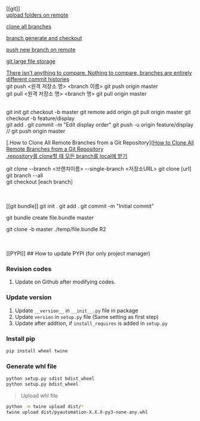 
[[git]]  
[upload folders on remote](https://cocococo.tistory.com/entry/Git-Git%EC%97%90-%ED%8F%B4%EB%8D%94-%EC%97%85%EB%A1%9C%EB%93%9C-%EB%B0%A9%EB%B2%95)

[clone all branches](https://velog.io/@dataliteracy/%EB%AA%A8%EB%93%A0-git-%EB%B8%8C%EB%9E%9C%EC%B9%98-%ED%81%B4%EB%A1%A0%ED%95%B4%EC%98%A4%EA%B8%B0feat.-git-alias)

[branch generate and checkout](https://mylko72.gitbooks.io/git/content/branch/checkout.html)

[push new branch on remote](https://magoker.tistory.com/220)

[git large file storage](https://git-lfs.com/)

[There isn't anything to compare. Nothing to compare, branches are entirely different commit histories](https://stackoverflow.com/questions/23344320/there-isnt-anything-to-compare-nothing-to-compare-branches-are-entirely-diffe)
<br>
git push <원격 저장소 명> <branch 이름>
git push origin master
<br>
git pull <원격 저장소 명> <branch 명>
git pull origin master


<br>
git init  
git checkout -b master  
git remote add origin <git remote repo>  
git pull origin master  
git checkout -b feature/display  

<br>  
git add .  
git commit -m "Edit display order"  
git push -u origin feature/display  // git push origin master
<br>

[.How to Clone All Remote Branches from a Git Repository]([How to Clone All Remote Branches from a Git Repository](https://www.youtube.com/watch?v=qUtb8-CvEoo)  
[.repository를 clone할 때 모든 branch를 local에 받기](https://github.com/jobhope/TechnicalNote/blob/master/github/CloneRepository.md)  

git clone --branch <브랜치이름> --single-branch <저장소URL>
git clone [url]  
git branch --all  
git checkout [each branch]  

<br>  
<br>
[[git bundle]]  
git init .  
git add .
git commit -m "Initial commit"  

git bundle create file.bundle master

git clone -b master ./temp/file.bundle R2


<br>
<br>
[[PYPI]]
## How to update PYPI (for only project manager)

### Revision codes
1. Update on Github after modifying codes.

### Update version

1. Update `__version__` in `__init__.py` file in package
2. Update `version` in `setup.py` file (Same setting as first step)
3. Update after addtion, if `install_requires` is added in `setup.py`

### Install pip
```bash
pip install wheel twine
```

### Generate whl file
```bash
python setup.py sdist bdist_wheel
python setup.py bdist_wheel
```

> Upload whl file
```bash
python -m twine upload dist/*
twine upload dist/pyautomation-X.X.X-py3-none-any.whl
